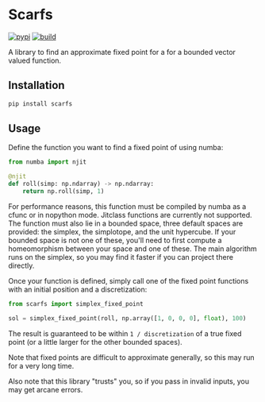 Scarfs
======
[![pypi](https://img.shields.io/pypi/v/scarfs)](https://pypi.org/project/scarfs/)
[![build](https://github.com/erikbrinkman/scarfs/actions/workflows/build.yml/badge.svg)](https://github.com/erikbrinkman/scarfs/actions/workflows/build.yml)

A library to find an approximate fixed point for a for a bounded vector valued
function.

Installation
------------
```bash
pip install scarfs
```

Usage
-----

Define the function you want to find a fixed point of using numba:
```python
from numba import njit

@njit
def roll(simp: np.ndarray) -> np.ndarray:
    return np.roll(simp, 1)
```
For performance reasons, this function must be compiled by numba as a cfunc or
in nopython mode. Jitclass functions are currently not supported. The function
must also lie in a bounded space, three default spaces are provided: the
simplex, the simplotope, and the unit hypercube. If your bounded space is not
one of these, you'll need to first compute a homeomorphism between your space
and one of these. The main algorithm runs on the simplex, so you may find it
faster if you can project there directly.

Once your function is defined, simply call one of the fixed point functions
with an initial position and a discretization:
```python
from scarfs import simplex_fixed_point

sol = simplex_fixed_point(roll, np.array([1, 0, 0, 0], float), 100)
```
The result is guaranteed to be within `1 / discretization` of a true fixed
point (or a little larger for the other bounded spaces).

Note that fixed points are difficult to approximate generally, so this may run
for a very long time.

Also note that this library "trusts" you, so if you pass in invalid inputs, you
may get arcane errors.
